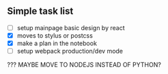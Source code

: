 
## Simple task list

- [ ] setup mainpage basic design by react
- [x] moves to stylus or postcss
- [x] make a plan in the notebook
- [ ] setup webpack production/dev mode

??? MAYBE MOVE TO NODEJS INSTEAD OF PYTHON?
